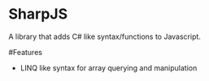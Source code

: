 # SharpJS
A library that adds C# like syntax/functions to Javascript.



#Features
 - LINQ like syntax for array querying and manipulation
